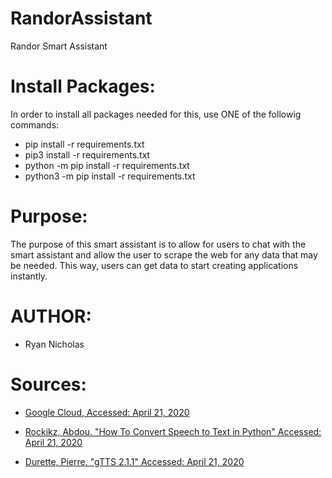 # RandorAssistant
Randor Smart Assistant 
# Install Packages:
In order to install all packages needed for this, use ONE of 
the followig commands:

- pip install -r requirements.txt
- pip3 install -r requirements.txt
- python -m pip install -r requirements.txt
- python3 -m pip install -r requirements.txt

# Purpose:
The purpose of this smart assistant is to allow for users to chat 
with the smart assistant and allow the user to scrape the web for 
any data that may be needed. This way, users can get data to 
start creating applications instantly.

# AUTHOR:
- Ryan Nicholas

# Sources:
- [Google Cloud, Accessed: April 21, 2020](https://cloud.google.com/speech-to-text/docs/how-to)

- [Rockikz, Abdou. "How To Convert Speech to Text in Python" Accessed: April 21, 2020](https://www.thepythoncode.com/article/using-speech-recognition-to-convert-speech-to-text-python)

- [Durette, Pierre. "gTTS 2.1.1" Accessed: April 21, 2020](https://pypi.org/project/gTTS/)

